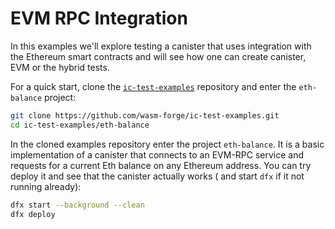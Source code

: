 # EVM RPC Integration

In this examples we'll explore testing a canister that uses integration with the Ethereum smart contracts and will see how one can create canister, EVM or the hybrid tests.

For a quick start, clone the [`ic-test-examples`](https://github.com/wasm-forge/ic-test-examples) repository and enter the `eth-balance` project:
```bash
git clone https://github.com/wasm-forge/ic-test-examples.git
cd ic-test-examples/eth-balance
```

In the cloned examples repository enter the project `eth-balance`. It is a basic implementation of a canister that connects to an EVM-RPC service and requests for a current Eth balance on any Ethereum address. You can try deploy it and see that the canister actually works ( and start `dfx` if it not running already):

```bash
dfx start --background --clean
dfx deploy
```

